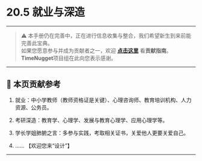 # 20.5 就业与深造

---

> ⚠️ 本手册仍在完善中，正在进行信息收集与整合，我们希望新生到来前能完善此宝典。  
> 如果您愿意参与并成为贡献者之一，欢迎 **[点击这里](/CONTRIBUTING)** 看**贡献指南**。  
> **TimeNugget**项目组在此向您表示感谢。  

---

## 📌 本页贡献参考

1. 就业：中小学教师（教师资格证是关键）、心理咨询师、教育培训机构、人力资源、公务员。

2. 考研深造：教育学、心理学、发展与教育心理学、应用心理学等。

3. 学长学姐肺腑之言：多参与实践，考取相关证书，关爱他人更要关爱自己。

4. ……  【欢迎您来“设计”】

---
